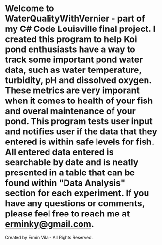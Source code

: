 # Welcome to WaterQualityWithVernier - part of my C# Code Louisville final project. I created this program to help Koi pond enthusiasts have a way to track some important pond water data, such as water temperature, turbidity, pH and dissolved oxygen. These metrics are very imporant when it comes to health of your fish and overal maintenance of your pond. This program tests user input and notifies user if the data that they entered is within safe levels for fish. All entered data entered is searchable by date and is neatly presented in a table that can be found within "Data Analysis" section for each experiment. If you have any questions or comments, please feel free to reach me at erminky@gmail.com. 


Created by Ermin Vila - All Rights Reserved.
